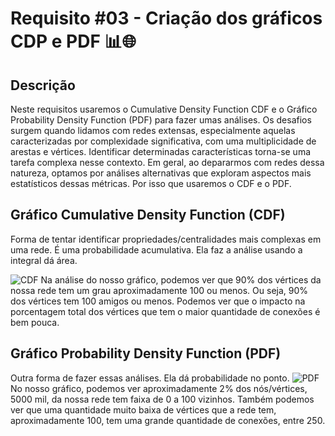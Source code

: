# Requisito #03 - Criação dos gráficos CDP e PDF 📊🌐

## Descrição
Neste requisitos usaremos o Cumulative Density Function CDF e o Gráfico Probability Density Function (PDF) para fazer umas análises. Os desafios surgem quando lidamos com redes extensas, especialmente aquelas caracterizadas por complexidade significativa, com uma multiplicidade de arestas e vértices. Identificar determinadas características torna-se uma tarefa complexa nesse contexto. Em geral, ao depararmos com redes dessa natureza, optamos por análises alternativas que exploram aspectos mais estatísticos dessas métricas. Por isso que usaremos o CDF e o PDF.

## Gráfico Cumulative Density Function (CDF)
Forma de tentar identificar propriedades/centralidades mais complexas em uma rede. É uma probabilidade acumulativa. Ela faz a análise usando a integral dá área.

![CDF](https://github.com/yantvrs/Data_structure_2/blob/main/U2T3/Requisito_3/images/requisito3_CDF.png)
Na análise do nosso gráfico, podemos ver que  90% dos vértices da nossa rede tem um grau aproximadamente 100 ou menos. Ou seja, 90% dos vértices tem 100 amigos ou menos. 
Podemos ver que o impacto na porcentagem total dos vértices que tem o maior quantidade de conexões é bem pouca.

## Gráfico Probability Density Function (PDF)
Outra forma de fazer essas análises. Ela dá probabilidade no ponto.
![PDF](https://github.com/yantvrs/Data_structure_2/blob/main/U2T3/Requisito_3/images/requisito3_PDF.png)
No nosso gráfico, podemos ver aproximadamente 2% dos nós/vértices, 5000 mil, da nossa rede tem faixa de 0 a 100 vizinhos.
Também podemos ver que uma quantidade muito baixa de vértices que a rede tem, aproximadamente 100, tem uma grande quantidade de conexões, entre 250.

